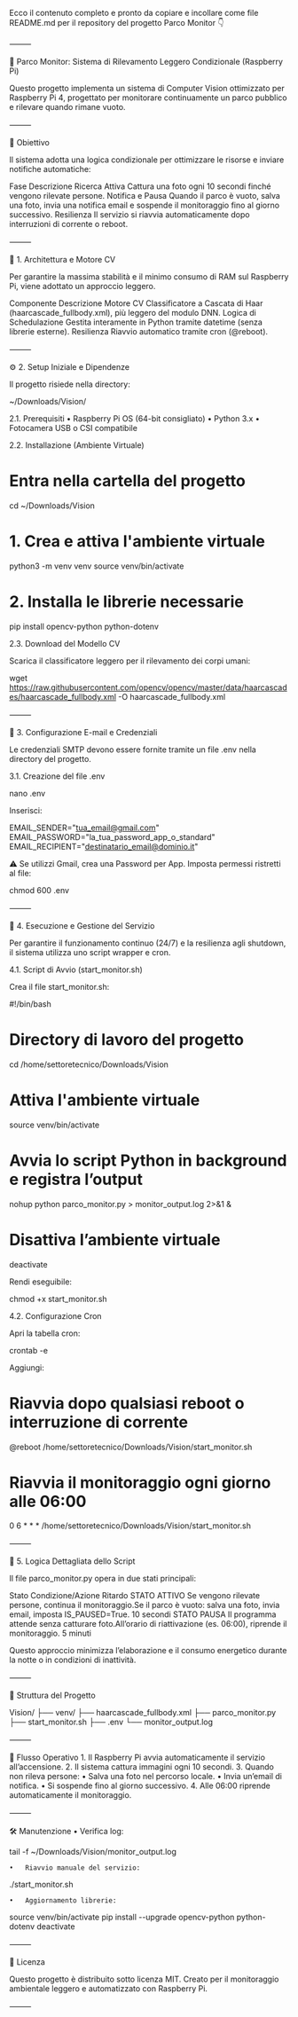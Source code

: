 Ecco il contenuto completo e pronto da copiare e incollare come file README.md per il repository del progetto Parco Monitor 👇

⸻

🌳 Parco Monitor: Sistema di Rilevamento Leggero Condizionale (Raspberry Pi)

Questo progetto implementa un sistema di Computer Vision ottimizzato per Raspberry Pi 4, progettato per monitorare continuamente un parco pubblico e rilevare quando rimane vuoto.

⸻

🎯 Obiettivo

Il sistema adotta una logica condizionale per ottimizzare le risorse e inviare notifiche automatiche:

Fase	Descrizione
Ricerca Attiva	Cattura una foto ogni 10 secondi finché vengono rilevate persone.
Notifica e Pausa	Quando il parco è vuoto, salva una foto, invia una notifica email e sospende il monitoraggio fino al giorno successivo.
Resilienza	Il servizio si riavvia automaticamente dopo interruzioni di corrente o reboot.


⸻

🧠 1. Architettura e Motore CV

Per garantire la massima stabilità e il minimo consumo di RAM sul Raspberry Pi, viene adottato un approccio leggero.

Componente	Descrizione
Motore CV	Classificatore a Cascata di Haar (haarcascade_fullbody.xml), più leggero del modulo DNN.
Logica di Schedulazione	Gestita interamente in Python tramite datetime (senza librerie esterne).
Resilienza	Riavvio automatico tramite cron (@reboot).


⸻

⚙️ 2. Setup Iniziale e Dipendenze

Il progetto risiede nella directory:

~/Downloads/Vision/

2.1. Prerequisiti
	•	Raspberry Pi OS (64-bit consigliato)
	•	Python 3.x
	•	Fotocamera USB o CSI compatibile

2.2. Installazione (Ambiente Virtuale)

# Entra nella cartella del progetto
cd ~/Downloads/Vision

# 1. Crea e attiva l'ambiente virtuale
python3 -m venv venv
source venv/bin/activate

# 2. Installa le librerie necessarie
pip install opencv-python python-dotenv

2.3. Download del Modello CV

Scarica il classificatore leggero per il rilevamento dei corpi umani:

wget https://raw.githubusercontent.com/opencv/opencv/master/data/haarcascades/haarcascade_fullbody.xml -O haarcascade_fullbody.xml


⸻

📧 3. Configurazione E-mail e Credenziali

Le credenziali SMTP devono essere fornite tramite un file .env nella directory del progetto.

3.1. Creazione del file .env

nano .env

Inserisci:

EMAIL_SENDER="tua_email@gmail.com"
EMAIL_PASSWORD="la_tua_password_app_o_standard"
EMAIL_RECIPIENT="destinatario_email@dominio.it"

⚠️ Se utilizzi Gmail, crea una Password per App.
Imposta permessi ristretti al file:

chmod 600 .env



⸻

🚀 4. Esecuzione e Gestione del Servizio

Per garantire il funzionamento continuo (24/7) e la resilienza agli shutdown, il sistema utilizza uno script wrapper e cron.

4.1. Script di Avvio (start_monitor.sh)

Crea il file start_monitor.sh:

#!/bin/bash

# Directory di lavoro del progetto
cd /home/settoretecnico/Downloads/Vision

# Attiva l'ambiente virtuale
source venv/bin/activate

# Avvia lo script Python in background e registra l’output
nohup python parco_monitor.py > monitor_output.log 2>&1 &

# Disattiva l’ambiente virtuale
deactivate

Rendi eseguibile:

chmod +x start_monitor.sh

4.2. Configurazione Cron

Apri la tabella cron:

crontab -e

Aggiungi:

# Riavvia dopo qualsiasi reboot o interruzione di corrente
@reboot /home/settoretecnico/Downloads/Vision/start_monitor.sh

# Riavvia il monitoraggio ogni giorno alle 06:00
0 6 * * * /home/settoretecnico/Downloads/Vision/start_monitor.sh


⸻

🧩 5. Logica Dettagliata dello Script

Il file parco_monitor.py opera in due stati principali:

Stato	Condizione/Azione	Ritardo
STATO ATTIVO	Se vengono rilevate persone, continua il monitoraggio.Se il parco è vuoto: salva una foto, invia email, imposta IS_PAUSED=True.	10 secondi
STATO PAUSA	Il programma attende senza catturare foto.All’orario di riattivazione (es. 06:00), riprende il monitoraggio.	5 minuti

Questo approccio minimizza l’elaborazione e il consumo energetico durante la notte o in condizioni di inattività.

⸻

📂 Struttura del Progetto

Vision/
├── venv/
├── haarcascade_fullbody.xml
├── parco_monitor.py
├── start_monitor.sh
├── .env
└── monitor_output.log


⸻

🔁 Flusso Operativo
	1.	Il Raspberry Pi avvia automaticamente il servizio all’accensione.
	2.	Il sistema cattura immagini ogni 10 secondi.
	3.	Quando non rileva persone:
	•	Salva una foto nel percorso locale.
	•	Invia un’email di notifica.
	•	Si sospende fino al giorno successivo.
	4.	Alle 06:00 riprende automaticamente il monitoraggio.

⸻

🛠️ Manutenzione
	•	Verifica log:

tail -f ~/Downloads/Vision/monitor_output.log


	•	Riavvio manuale del servizio:

./start_monitor.sh


	•	Aggiornamento librerie:

source venv/bin/activate
pip install --upgrade opencv-python python-dotenv
deactivate



⸻

📄 Licenza

Questo progetto è distribuito sotto licenza MIT.
Creato per il monitoraggio ambientale leggero e automatizzato con Raspberry Pi.

⸻
